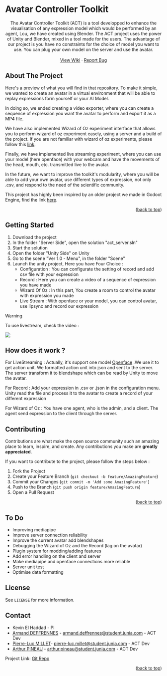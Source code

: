 # Avatar Controller Toolkit

<div align="center">
  <p align="center">
    The Avatar Controller Toolkit (ACT) is a tool developped to enhance the visualisation of any expression model which would be performed by an agent, Lou, we have created using Blender.
    The ACT project uses the power of Unity and Blender, mixed in a tool made for the users. The advantage of our project is you have no constraints for the choice of model you want to use. You can plug your own model on the server and use the avatar.
    <br />
    <br />
    <a href="https://github.com/numediart/ACT/wiki">View Wiki</a>
    ·
    <a href="https://github.com/numediart/ACT/issues">Report Bug</a>
  </p>
</div>

<!-- ABOUT THE PROJECT -->
## About The Project

Here's a preview of what you will find in that repository. To make it simple, we wanted to create an avatar in a virtual environment that will be able to replay expressions form yourself or your AI Model.

In doing so, we ended creating a video exporter, where you can create a sequence of expression you want the avatar to perform and export it as a MP4 file.

We have also implemented Wizard of Oz experiment interface that allows you to perform wizard of oz experiment easely, using a server and a build of the project. If you are not familiar with wizard of oz experiments, please follow this [link](https://en.wikipedia.org/wiki/Wizard_of_Oz_experiment).

Finally, we have implemented live streaming experiment, where you can use your model (here openface) with your webcam and have the movements of the head, mouth, etc. transmitted live to the avatar.

In the future, we want to improve the toolkit's modularity, where you will be able to add your own avatar, use different types of expression, not only .csv, and respond to the need of the scientific community.

This project has highly been inspired by an older project we made in Godoot Engine, find the link [here](https://github.com/numediart/ReVA-toolkit).

<p align="right">(<a href="#readme-top">back to top</a>)</p>

<!-- GETTING STARTED -->
## Getting Started

1. Download the project
2. In the folder "Server Side", open the solution "act_server.sln"
3. Start the solution
4. Open the folder "Unity Side" on Unity
5. Go to the scene "Ver 1.0 - Menu", in the folder "Scene"
6. Launch the unity project, Here you have Four Choice :
   - Configuration : You can configurate the setting of record and add csv file with your expression
   - Record : Here you can create a video of a sequence of expression you have made
   - Wizard Of Oz : In this part, You create a room to control the avatar with expression you made
   - Live Stream : With openface or your model, you can control avatar, use lipsync and record our expression
> [!WARNING]
> To use livestream, check the video :
> 
> ![](https://github.com/numediart/ACT/blob/ACT_experimental/Readme_Vid/Tutorial-LiveStream.gif)

<!-- HOW ? -->
## How does it work ?

For LiveStreaming : Actually, it's support one model [Openface](https://github.com/numediart/openface_act) .We use it to get action unit. We formatted action unit into json and sent to the server. The server transform it to blendshape which can be read by Unity to move the avatar.

For Record : Add your expression in .csv or .json in the configuration menu. Unity read the file and process it to the avatar to create a record of your different expression

For Wizard of Oz : You have one agent, who is the admin, and a client. The agent send expression to the client through the server.

<!-- CONTRIBUTING -->
## Contributing

Contributions are what make the open source community such an amazing place to learn, inspire, and create. Any contributions you make are **greatly appreciated**.

If you want to contribute to the project, please follow the steps below :

1. Fork the Project
2. Create your Feature Branch (`git checkout -b feature/AmazingFeature`)
3. Commit your Changes (`git commit -m 'Add some AmazingFeature'`)
4. Push to the Branch (`git push origin feature/AmazingFeature`)
5. Open a Pull Request

<p align="right">(<a href="#readme-top">back to top</a>)</p>

<!-- TODO -->
## To Do
* Improving mediapipe
* Improve server connection reliability
* Improve the current avatar add blendshapes
* Debugging the Wizard of Oz and the Record (lag on the avatar)
* Plugin system for modding/adding features
* Add error handling on the client and server
* Make mediapipe and openface connections more reliable
* Server unit test
* Optimise data formatting

<!-- LICENSE -->
## License

See `LICENSE` for more information.

<!-- CONTACT -->
## Contact

- Kevin El Haddad - PI
- [Armand DEFFRENNES](https://github.com/JambonPasFrais) - armand.deffrennes@student.junia.com - ACT Dev
- [Pierre-Luc MILLET](https://github.com/Pierre-LucM)- pierre-luc.millet@student.junia.com - ACT Dev
- [Arthur PINEAU](https://github.com/Arthur-P0) - arthur.pineau@student.junia.com - ACT Dev


Project Link: [Git Repo](https://github.com/numediart/ACT)

<p align="right">(<a href="#readme-top">back to top</a>)</p>

